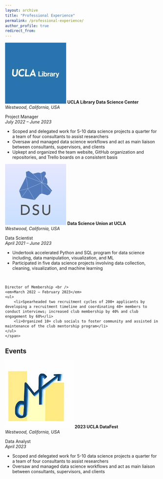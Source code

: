 ```yaml
---
layout: archive
title: "Professional Experience"
permalink: /professional-experience/
author_profile: true
redirect_from:
---
```


<p class="PE_p">
  <img src="/images/UCLA_Library_Logo.jpeg" alt="UCLA Library" class="PE_image">
  <span class="PE_text"> <strong> UCLA Library Data Science Center </strong>  <br /> 
  <em> Westwood, California, USA </em> 
  </span>
</p>

<p>
    <span class="PE_text"> Project Manager <br /> 
    <em> July 2022 – June 2023 </em> 
    <ul>
        <li>Scoped and delegated work for 5-10 data science projects a quarter for a team of four consultants to assist researchers</li>
        <li>Oversaw and managed data science workflows and act as main liaison between consultants, supervisors, and clients</li>
        <li>Upkept and organized the team website, GitHub organization and repositories, and Trello boards on a consistent basis</li> 
    </ul> 
    </span> 
</p>

<p class="PE_p">
  <img src="/images/DSU_Logo.jpeg" alt="DSU" class="PE_image">
  <span class="PE_text"> <strong> Data Science Union at UCLA </strong>  <br /> 
  <em> Westwood, California, USA </em> 
  </span>
</p>

<p>
    <span class="PE_text"> Data Scientist <br /> 
    <em> April 2021 – June 2023 </em> 
    <ul>
        <li>Undertook accelerated Python and SQL program for data science including, data manipulation, visualization, and ML</li>
        <li>Participated in five data science projects involving data collection, cleaning, visualization, and machine learning</li>
    </ul> <br />

    Director of Membership <br /> 
    <em>March 2022 – February 2023</em>
    <ul>
        <li>Spearheaded two recruitment cycles of 200+ applicants by developing a recruitment timeline and coordinating 40+ members to conduct interviews; increased club membership by 40% and club engagement by 60%</li>
        <li>Organized 10+ club socials to foster community and assisted in maintenance of the club mentorship program</li>
    </ul> 
    </span> 
</p>

## Events

<p class="PE_p">
  <img src="/images/DataFest_Logo.jpeg" alt="UCLA Library" class="PE_image">
  <span class="PE_text"> <strong> 2023 UCLA DataFest </strong>  <br /> 
  <em> Westwood, California, USA </em> 
  </span>
</p>

<p>
    <span class="PE_text"> Data Analyst <br /> 
    <em> April 2023 </em> 
    <ul>
        <li>Scoped and delegated work for 5-10 data science projects a quarter for a team of four consultants to assist researchers</li>
        <li>Oversaw and managed data science workflows and act as main liaison between consultants, supervisors, and clients</li>
    </ul> 
    </span> 
</p>